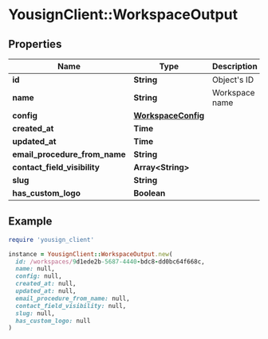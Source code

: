 # YousignClient::WorkspaceOutput

## Properties

| Name | Type | Description | Notes |
| ---- | ---- | ----------- | ----- |
| **id** | **String** | Object&#39;s ID | [optional] |
| **name** | **String** | Workspace name | [optional] |
| **config** | [**WorkspaceConfig**](WorkspaceConfig.md) |  | [optional] |
| **created_at** | **Time** |  | [optional] |
| **updated_at** | **Time** |  | [optional] |
| **email_procedure_from_name** | **String** |  | [optional] |
| **contact_field_visibility** | **Array&lt;String&gt;** |  | [optional] |
| **slug** | **String** |  | [optional] |
| **has_custom_logo** | **Boolean** |  | [optional] |

## Example

```ruby
require 'yousign_client'

instance = YousignClient::WorkspaceOutput.new(
  id: /workspaces/9d1ede2b-5687-4440-bdc8-dd0bc64f668c,
  name: null,
  config: null,
  created_at: null,
  updated_at: null,
  email_procedure_from_name: null,
  contact_field_visibility: null,
  slug: null,
  has_custom_logo: null
)
```

